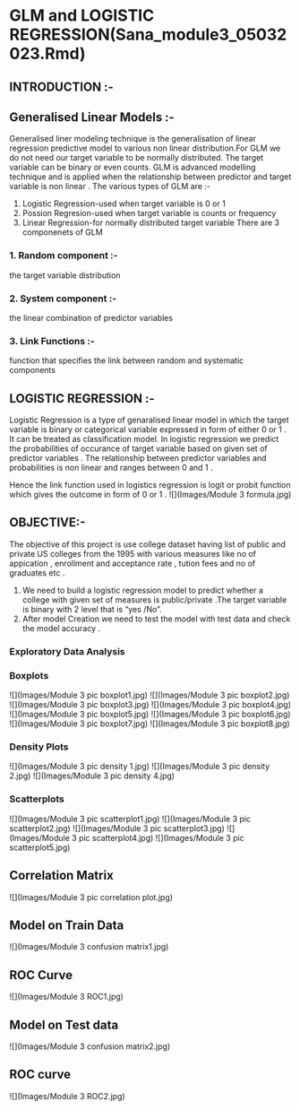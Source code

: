 # GLM and LOGISTIC REGRESSION(Sana_module3_05032023.Rmd)
## INTRODUCTION :-
## Generalised Linear Models :-
Generalised liner modeling technique is the generalisation of linear regression predictive model to various non linear distribution.For GLM we do not need our target variable to be normally distributed. The target variable can be binary or even counts.
GLM is advanced modelling technique and is applied when the relationship between predictor and target variable is non linear . 
The various types of GLM are :-
1.	Logistic Regression-used when target variable is 0 or 1
2.	Possion Regresion-used when target variable is counts or frequency
3.	Linear Regression-for normally distributed target variable
There are 3 componenets of GLM 
### 1.	Random component :- 
the target variable distribution
### 2.	System component :- 
the linear combination of predictor variables 
### 3.	Link Functions :- 
function that specifies the link between random and systematic components
## LOGISTIC REGRESSION :-
Logistic Regression is a type of genaralised linear model in which the target variable is binary or categorical variable expressed in form of either 0 or 1 . It can be treated as classification model.
In logistic regression we predict the probabilities of occurance of target variable based on given set of predictor variables . The relationship between predictor variables and probabilities is non linear and ranges between 0 and 1 .
 
Hence the link function used in logistics regression is logit or probit function which gives the outcome in form of 0 or 1 .
![](Images/Module 3 formula.jpg)
 
## OBJECTIVE:-
The objective of this project is use college dataset having list of public and private US colleges from the 1995 with various measures like no of appication , enrollment and acceptance rate , tution fees and no of graduates etc .
1. We need to build a logistic regression model to predict whether a college with given set of measures is public/private .The target variable is binary with 2 level that is “yes /No”.
2. After model Creation we need to test the model with test data and check the model accuracy .
### Exploratory Data Analysis
### Boxplots
![](Images/Module 3 pic boxplot1.jpg)
![](Images/Module 3 pic boxplot2.jpg)
![](Images/Module 3 pic boxplot3.jpg)
![](Images/Module 3 pic boxplot4.jpg)
![](Images/Module 3 pic boxplot5.jpg)
![](Images/Module 3 pic boxplot6.jpg)
![](Images/Module 3 pic boxplot7.jpg)
![](Images/Module 3 pic boxplot8.jpg)
### Density Plots
![](Images/Module 3 pic density 1.jpg)
![](Images/Module 3 pic density 2.jpg)
![](Images/Module 3 pic density 4.jpg)
### Scatterplots
![](Images/Module 3 pic scatterplot1.jpg)
![](Images/Module 3 pic scatterplot2.jpg)
![](Images/Module 3 pic scatterplot3.jpg)
![](Images/Module 3 pic scatterplot4.jpg)
![](Images/Module 3 pic scatterplot5.jpg)
## Correlation Matrix
![](Images/Module 3 pic correlation plot.jpg)
## Model on Train Data
![](Images/Module 3 confusion matrix1.jpg)
## ROC Curve
![](Images/Module 3 ROC1.jpg)
## Model on Test data
![](Images/Module 3 confusion matrix2.jpg)
## ROC curve
![](Images/Module 3 ROC2.jpg)

